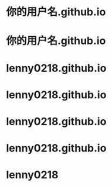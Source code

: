 # 你的用户名.github.io
# 你的用户名.github.io
# lenny0218.github.io
# lenny0218.github.io
# lenny0218.github.io
# lenny0218.github.io
# lenny0218
